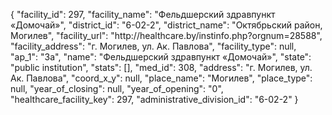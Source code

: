 {
    "facility_id": 297,
    "facility_name": "Фельдшерский здравпункт «Домочай»",
    "district_id": "6-02-2",
    "district_name": "Октябрьский район, Могилев",
    "facility_url": "http:\/\/healthcare.by\/instinfo.php?orgnum=28588",
    "facility_address": "г. Могилев, ул. Ак. Павлова",
    "facility_type": null,
    "ap_1": "3а",
    "name": "Фельдшерский здравпункт «Домочай»",
    "state": "public institution",
    "stats": [],
    "med_id": 308,
    "address": "г. Могилев, ул. Ак. Павлова",
    "coord_x_y": null,
    "place_name": "Могилев",
    "place_type": null,
    "year_of_closing": null,
    "year_of_opening": "0",
    "healthcare_facility_key": 297,
    "administrative_division_id": "6-02-2"
}